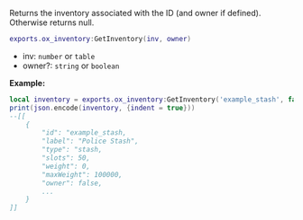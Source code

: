 Returns the inventory associated with the ID (and owner if defined). Otherwise returns null.

```lua
exports.ox_inventory:GetInventory(inv, owner)
```

* inv: `number` or `table`
* owner?: `string` or `boolean`

**Example:**

```lua
local inventory = exports.ox_inventory:GetInventory('example_stash', false)
print(json.encode(inventory, {indent = true}))
--[[
    {
        "id": "example_stash,
        "label": "Police Stash",
        "type": "stash,
        "slots": 50,
        "weight": 0,
        "maxWeight": 100000,
        "owner": false,
        ...
    }
]]
```
